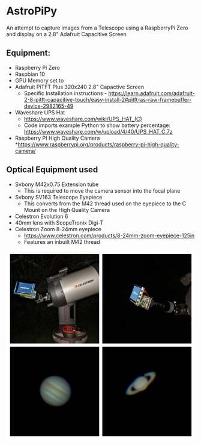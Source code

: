 # AstroPiPy

An attempt to capture images from a Telescope using a RaspberryPi Zero and display on a 2.8" Adafruit Capacitive Screen


## Equipment:

* Raspberry Pi Zero
 * Raspbian 10
 * GPU Memory set to	
* Adafruit PiTFT Plus 320x240 2.8" Capactive Screen
  * Specific Installation instructions - https://learn.adafruit.com/adafruit-2-8-pitft-capacitive-touch/easy-install-2#pitft-as-raw-framebuffer-device-2982165-49
* Waveshare UPS Hat
  * https://www.waveshare.com/wiki/UPS_HAT_(C)
  * Code imports example Python to show battery percentage: https://www.waveshare.com/w/upload/4/40/UPS_HAT_C.7z
* Raspberry PI High Quality Camera
  *https://www.raspberrypi.org/products/raspberry-pi-high-quality-camera/


## Optical Equipment used

* Svbony M42x0.75 Extension tube 
  * This is required to move the camera sensor into the focal plane
* Svbony SV163 Telescope Eyepiece
  * This converts from the M42 thread used on the eyepiece to the C Mount on the High Quality Camera
* Celestron Evolution 6
* 40mm lens with ScopeTronix Digi-T
* Celestron Zoom 8-24mm eyepiece 
  * https://www.celestron.com/products/8-24mm-zoom-eyepiece-125in 
  * Features an inbuilt M42 thread

![AstroPhotography](AstroPhotography.jpg)
 


